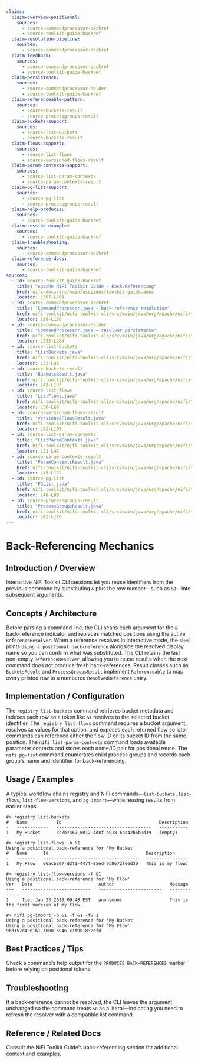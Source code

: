```yaml
---
claims:
  claim-overview-positional:
    sources:
      - source-commandprocessor-backref
      - source-toolkit-guide-backref
  claim-resolution-pipeline:
    sources:
      - source-commandprocessor-backref
  claim-feedback:
    sources:
      - source-commandprocessor-backref
      - source-toolkit-guide-backref
  claim-persistence:
    sources:
      - source-commandprocessor-holder
      - source-toolkit-guide-backref
  claim-referenceable-pattern:
    sources:
      - source-buckets-result
      - source-processgroups-result
  claim-buckets-support:
    sources:
      - source-list-buckets
      - source-buckets-result
  claim-flows-support:
    sources:
      - source-list-flows
      - source-versioned-flows-result
  claim-param-contexts-support:
    sources:
      - source-list-param-contexts
      - source-param-contexts-result
  claim-pg-list-support:
    sources:
      - source-pg-list
      - source-processgroups-result
  claim-help-produces:
    sources:
      - source-toolkit-guide-backref
  claim-session-example:
    sources:
      - source-toolkit-guide-backref
  claim-troubleshooting:
    sources:
      - source-commandprocessor-backref
  claim-reference-docs:
    sources:
      - source-toolkit-guide-backref
sources:
  - id: source-toolkit-guide-backref
    title: "Apache NiFi Toolkit Guide – Back-Referencing"
    href: nifi-docs/src/main/asciidoc/toolkit-guide.adoc
    locator: L367-L409
  - id: source-commandprocessor-backref
    title: "CommandProcessor.java – back-reference resolution"
    href: nifi-toolkit/nifi-toolkit-cli/src/main/java/org/apache/nifi/toolkit/cli/impl/command/CommandProcessor.java
    locator: L86-L160
  - id: source-commandprocessor-holder
    title: "CommandProcessor.java – resolver persistence"
    href: nifi-toolkit/nifi-toolkit-cli/src/main/java/org/apache/nifi/toolkit/cli/impl/command/CommandProcessor.java
    locator: L255-L264
  - id: source-list-buckets
    title: "ListBuckets.java"
    href: nifi-toolkit/nifi-toolkit-cli/src/main/java/org/apache/nifi/toolkit/cli/impl/command/registry/bucket/ListBuckets.java
    locator: L32-L48
  - id: source-buckets-result
    title: "BucketsResult.java"
    href: nifi-toolkit/nifi-toolkit-cli/src/main/java/org/apache/nifi/toolkit/cli/impl/result/registry/BucketsResult.java
    locator: L42-L103
  - id: source-list-flows
    title: "ListFlows.java"
    href: nifi-toolkit/nifi-toolkit-cli/src/main/java/org/apache/nifi/toolkit/cli/impl/command/registry/flow/ListFlows.java
    locator: L36-L60
  - id: source-versioned-flows-result
    title: "VersionedFlowsResult.java"
    href: nifi-toolkit/nifi-toolkit-cli/src/main/java/org/apache/nifi/toolkit/cli/impl/result/registry/VersionedFlowsResult.java
    locator: L42-L107
  - id: source-list-param-contexts
    title: "ListParamContexts.java"
    href: nifi-toolkit/nifi-toolkit-cli/src/main/java/org/apache/nifi/toolkit/cli/impl/command/nifi/params/ListParamContexts.java
    locator: L31-L47
  - id: source-param-contexts-result
    title: "ParamContextsResult.java"
    href: nifi-toolkit/nifi-toolkit-cli/src/main/java/org/apache/nifi/toolkit/cli/impl/result/nifi/ParamContextsResult.java
    locator: L45-L122
  - id: source-pg-list
    title: "PGList.java"
    href: nifi-toolkit/nifi-toolkit-cli/src/main/java/org/apache/nifi/toolkit/cli/impl/command/nifi/pg/PGList.java
    locator: L40-L99
  - id: source-processgroups-result
    title: "ProcessGroupsResult.java"
    href: nifi-toolkit/nifi-toolkit-cli/src/main/java/org/apache/nifi/toolkit/cli/impl/result/nifi/ProcessGroupsResult.java
    locator: L42-L110
---
```

# Back-Referencing Mechanics

## Introduction / Overview
<span id="claim-overview-positional">Interactive NiFi Toolkit CLI sessions let you reuse identifiers from the previous command by substituting `&` plus the row number—such as `&1`—into subsequent arguments.</span>

## Concepts / Architecture
<span id="claim-resolution-pipeline">Before parsing a command line, the CLI scans each argument for the `&` back-reference indicator and replaces matched positions using the active `ReferenceResolver`.</span>
<span id="claim-feedback">When a reference resolves in interactive mode, the shell prints `Using a positional back-reference` alongside the resolved display name so you can confirm what was substituted.</span>
<span id="claim-persistence">The CLI retains the last non-empty `ReferenceResolver`, allowing you to reuse results when the next command does not produce fresh back-references.</span>
<span id="claim-referenceable-pattern">Result classes such as `BucketsResult` and `ProcessGroupsResult` implement `Referenceable` to map every printed row to a numbered `ResolvedReference` entry.</span>

## Implementation / Configuration
<span id="claim-buckets-support">The `registry list-buckets` command retrieves bucket metadata and indexes each row so a token like `&1` resolves to the selected bucket identifier.</span>
<span id="claim-flows-support">The `registry list-flows` command requires a bucket argument, resolves `&n` values for that option, and exposes each returned flow so later commands can reference either the flow ID or its bucket ID from the same position.</span>
<span id="claim-param-contexts-support">The `nifi list-param-contexts` command loads available parameter contexts and stores each name/ID pair for positional reuse.</span>
<span id="claim-pg-list-support">The `nifi pg-list` command enumerates child process groups and records each group's name and identifier for back-referencing.</span>

## Usage / Examples
<span id="claim-session-example">A typical workflow chains registry and NiFi commands—`list-buckets`, `list-flows`, `list-flow-versions`, and `pg-import`—while reusing results from earlier steps.</span>

```shell
#> registry list-buckets
#   Name           Id                                     Description
-   ------------   ------------------------------------   -----------
1   My Bucket      3c7b7467-0012-4d8f-a918-6aa42b6b9d39   (empty)

#> registry list-flows -b &1
Using a positional back-reference for 'My Bucket'
#   Name      Id                                     Description
-   -------   ------------------------------------   ----------------
1   My Flow   06acb207-d2f1-447f-85ed-9b8672fe6d30   This is my flow.

#> registry list-flow-versions -f &1
Using a positional back-reference for 'My Flow'
Ver   Date                         Author                     Message
---   --------------------------   ------------------------   -------------------------------------
1     Tue, Jan 23 2018 09:48 EST   anonymous                  This is the first version of my flow.

#> nifi pg-import -b &1 -f &1 -fv 1
Using a positional back-reference for 'My Bucket'
Using a positional back-reference for 'My Flow'
9bd157d4-0161-1000-b946-c1f9b1832efd
```

## Best Practices / Tips
<span id="claim-help-produces">Check a command’s help output for the `PRODUCES BACK-REFERENCES` marker before relying on positional tokens.</span>

## Troubleshooting
<span id="claim-troubleshooting">If a back-reference cannot be resolved, the CLI leaves the argument unchanged so the command treats `&n` as a literal—indicating you need to refresh the resolver with a compatible list command.</span>

## Reference / Related Docs
<span id="claim-reference-docs">Consult the NiFi Toolkit Guide’s back-referencing section for additional context and examples.</span>
